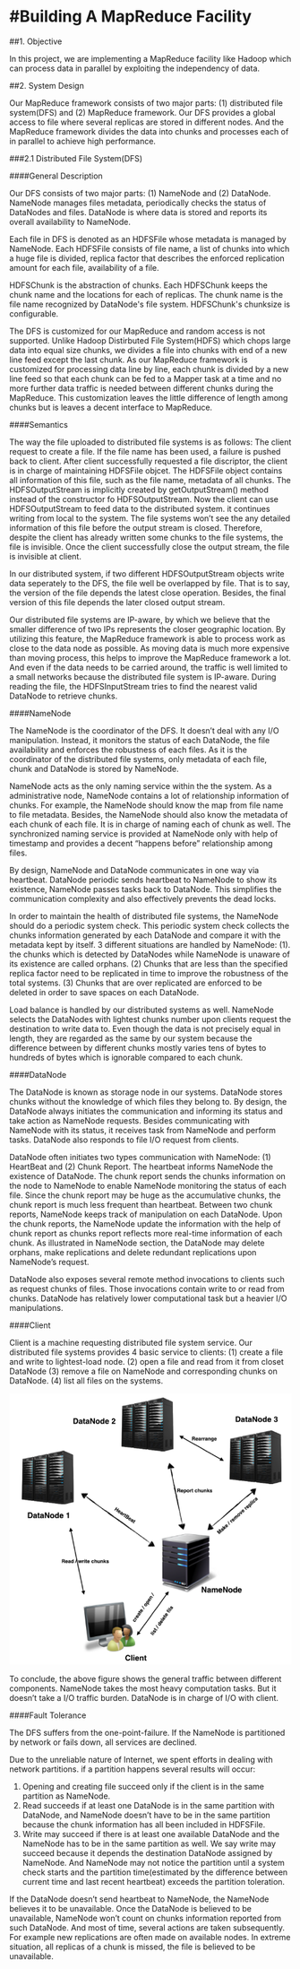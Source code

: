 #Building A MapReduce Facility
==============================

##1. Objective

In this project, we are implementing a MapReduce facility like Hadoop which can process data in parallel by exploiting the independency of data.

##2. System Design

Our MapReduce framework consists of two major parts: (1) distributed file system(DFS) and (2) MapReduce framework. Our DFS provides a global access to file where several replicas are stored in different nodes. And the MapReduce framework divides the data into chunks and processes each of in parallel to achieve high performance.

###2.1 Distributed File System(DFS)

####General Description

Our DFS consists of two major parts: (1) NameNode and (2) DataNode. NameNode manages files metadata, periodically checks the status of DataNodes and files. DataNode is where data is stored and reports its overall availability to NameNode.

Each file in DFS is denoted as an HDFSFile whose metadata is managed by NameNode. Each HDFSFile consists of file name, a list of chunks into which a huge file is divided, replica factor that describes the enforced replication amount for each file, availability of a file. 

HDFSChunk is the abstraction of chunks. Each HDFSChunk keeps the chunk name and the locations for each of replicas. The chunk name is the file name recognized by DataNode's file system. HDFSChunk's chunksize is configurable.

The DFS is customized for our MapReduce and random access is not supported. Unlike Hadoop Distirbuted File System(HDFS) which chops large data into equal size chunks, we divides a file into chunks with end of a new line feed except the last chunk. As our MapReduce framework is customized for processing data line by line, each chunk is divided by a new line feed so that each chunk can be fed to a Mapper task at a time and no more further data traffic is needed between different chunks during the MapReduce. This customization leaves the little difference of length among chunks but is leaves a decent interface to MapReduce.

####Semantics

The way the file uploaded to distributed file systems is as follows: The client request to create a file. If the file name has been used, a failure is pushed back to client. After client successfully requested a file discriptor, the client is in charge of maintaining HDFSFile objcet. The HDFSFile object contains all information of this file, such as the file name, metadata of all chunks. The HDFSOutputStream is implicitly created by getOutputStream() method instead of the constructor fo HDFSOutputStream. Now the client can use HDFSOutputStream to feed data to the distributed system. it continues writing from local to the system. The file systems won’t see the any detailed information of this file before the output stream is closed. Therefore, despite the client has already written some chunks to the file systems, the file is invisible. Once the client successfully close the output stream, the file is invisible at client. 

In our distributed system, if two different HDFSOutputStream objects write data seperately to the DFS, the file well be overlapped by file. That is to say, the version of the file depends the latest close operation. Besides, the final version of this file depends the later closed output stream.

Our distributed file systems are IP-aware, by which we believe that the smaller difference of two IPs represents the closer geographic location. By utilizing this feature, the MapReduce framework is able to process work as close to the data node as possible. As moving data is much more expensive than moving process, this helps to improve the MapReduce framework a lot. And even if the data needs to be carried around,  the traffic is well limited to a small networks because the distributed file system is IP-aware. During reading the file, the HDFSInputStream tries to find the nearest valid DataNode to retrieve chunks.

####NameNode

The NameNode is the coordinator of the DFS. It doesn’t deal with any I/O manipulation. Instead, it monitors the status of each DataNode, the file availability and enforces the robustness of each files. As it is the coordinator of the distributed file systems, only metadata of each file, chunk and DataNode is stored by NameNode. 

NameNode acts as the only naming service within the the system. As a administrative node, NameNode contains a lot of relationship information of chunks. For example, the NameNode should know the map from file name to file metadata. Besides, the NameNode should also know the metadata of each chunk of each file. It is in charge of naming each of chunk as well. The synchronized naming service is provided at NameNode only with help of timestamp and provides a decent “happens before” relationship among files.

By design, NameNode and DataNode communicates in one way via heartbeat. DataNode periodic sends heartbeat to NameNode to show its existence, NameNode passes tasks back to DataNode. This simplifies the communication complexity and also effectively prevents the dead locks.

In order to maintain the health of distributed file systems, the NameNode should do a periodic system check. This periodic system check collects the chunks information generated by each DataNode and compare it with the metadata kept by itself. 3 different situations are handled by NameNode: (1). the chunks which is detected by DataNodes while NameNode is unaware of its existence are called orphans. (2) Chunks that are less than the specified replica factor need to be replicated in time to improve the robustness of the total systems. (3) Chunks that are over replicated are enforced to be deleted in order to save spaces on each DataNode.

Load balance is handled by our distributed systems as well. NameNode selects the DataNodes with lightest chunks number upon clients request the destination to write data to. Even though the data is not precisely equal in length, they are regarded as the same by our system because the difference between by different chunks mostly varies tens of bytes to hundreds of bytes which is ignorable compared to each chunk.

####DataNode

The DataNode is known as storage node in our systems. DataNode stores chunks without the knowledge of which files they belong to. By design, the DataNode always initiates the communication and informing its status and take action as NameNode requests. Besides communicating with NameNode with its status, it receives task from NameNode and perform tasks. DataNode also responds to file I/O request from clients. 

DataNode often initiates two types communication with NameNode: (1) HeartBeat and (2) Chunk Report. The heartbeat informs NameNode the existence of DataNode. The chunk report sends the chunks information on the node to NameNode to enable NameNode monitoring the status of each file. Since the chunk report may be huge as the accumulative chunks, the chunk report is much less frequent than heartbeat. Between two chunk reports, NameNode keeps track of manipulation on each DataNode. Upon the chunk reports, the NameNode update the information with the help of chunk report as chunks report reflects more real-time information of each chunk. As illustrated in NameNode section, the DataNode may delete orphans, make replications and delete redundant replications upon NameNode’s request.

DataNode also exposes several remote method invocations to clients such as request chunks of files. Those invocations contain write to or read from chunks. DataNode has relatively lower computational task but a heavier I/O manipulations.

####Client

Client is a machine requesting distributed file system service. Our distributed file systems provides 4 basic service to clients: (1) create a file and write to lightest-load node. (2) open a file and read from it from closet DataNode (3) remove a file on NameNode and corresponding chunks on DataNode. (4) list all files on the systems.

![alt tag](https://raw.githubusercontent.com/Jeremy-Fu/hadoop/master/fig1.png)

To conclude, the above figure shows the general traffic between different components. NameNode takes the most heavy computation tasks. But it doesn’t take a I/O traffic burden. DataNode is in charge of I/O with client.

####Fault Tolerance

The DFS suffers from the one-point-failure. If the NameNode is partitioned by network or fails down, all services are declined.

Due to the unreliable nature of Internet, we spent efforts in dealing with network partitions. if a partition happens several results will occur:
1. Opening and creating file succeed only if the client is in the same partition as NameNode.
2. Read succeeds if at least one DataNode is in the same partition with DataNode, and NameNode doesn’t have to be in the same partition because the chunk information has all been included in HDFSFile.
3. Write may succeed if there is at least one available DataNode and the NameNode has to be in the same partition as well. We say write may succeed because it depends the destination DataNode assigned by NameNode. And NameNode may not notice the partition until a system check starts and the partition time(estimated by the difference between current time and last recent heartbeat) exceeds the partition toleration. 

If the DataNode doesn’t send heartbeat to NameNode, the NameNode believes it to be unavailable. Once the DataNode is believed to be unavailable, NameNode won’t count on chunks information reported from such DataNode. And most of time, several actions are taken subsequently. For example new replications are often made on available nodes. In extreme situation, all replicas of a chunk is missed, the file is believed to be unavailable.

